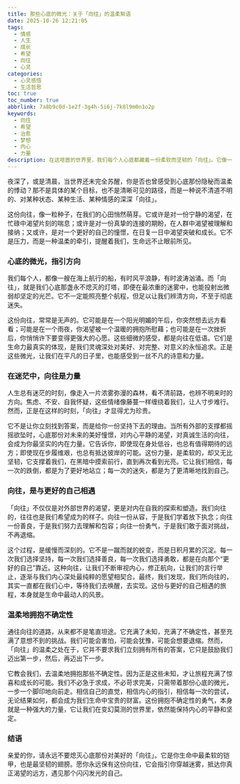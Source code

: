 ```yaml
---
title: 那些心底的微光：关于「向往」的温柔絮语
date: 2025-10-26 12:21:05
tags:
  - 情感
  - 人生
  - 成长
  - 希望
  - 向往
  - 心灵
categories:
  - 心灵感悟
  - 生活哲思
toc: true
toc_number: true
abbrlink: 7a8b9c0d-1e2f-3g4h-5i6j-7k8l9m0n1o2p
keywords:
  - 向往
  - 希望
  - 治愈
  - 梦想
  - 内心
  - 力量
description: 在这喧嚣的世界里，我们每个人心底都藏着一份柔软而坚韧的「向往」。它像一束微光，穿透迷雾，指引我们走向更广阔的天地，遇见更真实的自己。这份向往，无关宏大叙事，只关乎我们内心深处对美好、对平静、对真挚情感的渴望。它提醒我们，即使身处低谷，也总有值得期待的远方。
---
```


夜深了，或是清晨，当世界还未完全苏醒，你是否也曾感受到心底那份隐秘而温柔的悸动？那不是具体的某个目标，也不是清晰可见的路径，而是一种说不清道不明的、对某种状态、某种生活、某种情感的深深「向往」。

这份向往，像一粒种子，在我们的心田悄然萌芽。它或许是对一份宁静的渴望，在忙碌中渴望片刻的喘息；或许是对一份真挚的连接的期盼，在人群中渴望被理解和接纳；又或许，是对一个更好的自己的憧憬，在日复一日中渴望突破和成长。它不是压力，而是一种温柔的牵引，提醒着我们，生命远不止眼前所见。

### 心底的微光，指引方向

我们每个人，都像一艘在海上航行的船，有时风平浪静，有时波涛汹涌。而「向往」，就是我们心底那盏永不熄灭的灯塔，即便在最浓重的迷雾中，也能投射出微弱却坚定的光芒。它不一定能照亮整个航程，但足以让我们辨清方向，不至于彻底迷失。

这份向往，常常是无声的。它可能是在一个阳光明媚的午后，你突然想去远方看看；可能是在一个雨夜，你渴望被一个温暖的拥抱所慰藉；也可能是在一次挫折后，你悄悄许下要变得更强大的心愿。这些细微的感受，都是向往在低语。它们是生命力最真实的体现，是我们灵魂深处对美好、对完整、对意义的永恒追求。正是这些微光，让我们在平凡的日子里，也能感受到一丝不凡的诗意和力量。

### 在迷茫中，向往是力量

人生总有迷茫的时刻，像走入一片浓雾弥漫的森林，看不清前路，也辨不明来时的方向。焦虑、不安、自我怀疑，这些情绪像藤蔓一样缠绕着我们，让人寸步难行。然而，正是在这样的时刻，「向往」才显得尤为珍贵。

它不是让你立刻找到答案，而是给你一份坚持下去的理由。当所有外部的支撑都摇摇欲坠时，心底那份对未来的美好憧憬，对内心平静的渴望，对真诚生活的向往，会成为你最坚实的内在力量。它告诉你，即使现在身处低谷，也总有值得期待的远方；即使现在步履维艰，也总有抵达彼岸的可能。这份力量，是柔软的，却又无比坚韧，它支撑着我们，在黑暗中摸索前行，直到再次看到光亮。它让我们相信，每一次的跌倒，都是为了更好地站立；每一次的迷失，都是为了更清晰地找到自己。

### 向往，是与更好的自己相遇

「向往」不仅仅是对外部世界的渴望，更是对内在自我的探索和塑造。我们向往的，往往也是我们希望成为的样子。向往一份从容，于是我们学着放下执念；向往一份善良，于是我们努力去理解和包容；向往一份勇气，于是我们敢于面对挑战，不再退缩。

这个过程，是缓慢而深刻的。它不是一蹴而就的蜕变，而是日积月累的沉淀。每一次我们选择坚持，每一次我们选择善良，每一次我们选择勇敢，都是在向那个“更好的自己”靠近。这种向往，让我们不断审视内心，修正航向，让我们的言行举止，逐渐与我们内心深处最纯粹的愿望相契合。最终，我们发现，我们所向往的，其实一直都在我们心中，等待我们去唤醒，去实现。这份与更好的自己相遇的旅程，本身就是生命中最动人的风景。

### 温柔地拥抱不确定性

通往向往的道路，从来都不是笔直坦途。它充满了未知，充满了不确定性，甚至充满了意想不到的挑战。我们可能会害怕，可能会犹豫，可能会想要退缩。然而，「向往」的温柔之处在于，它并不要求我们立刻拥有所有的答案，它只是鼓励我们迈出第一步，然后，再迈出下一步。

它教会我们，去温柔地拥抱那些不确定性。因为正是这些未知，才让旅程充满了惊喜和成长的可能。我们不必急于求成，不必苛求完美，只需带着那份心底的微光，一步一个脚印地向前走。相信自己的直觉，相信内心的指引，相信每一次的尝试，无论结果如何，都会成为我们生命中宝贵的财富。这份拥抱不确定性的勇气，本身就是一种强大的力量，它让我们在变幻莫测的世界里，依然能保持内心的平静和坚定。

### 结语

亲爱的你，请永远不要熄灭心底那份对美好的「向往」。它是你生命中最柔软的铠甲，也是最坚韧的翅膀。愿你永远保有这份向往，它会指引你穿越迷雾，抵达你真正渴望的远方，遇见那个闪闪发光的自己。